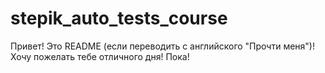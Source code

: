 # stepik_auto_tests_course
Привет! Это README (если переводить с английского "Прочти меня")!
Хочу пожелать тебе отличного дня! Пока! 